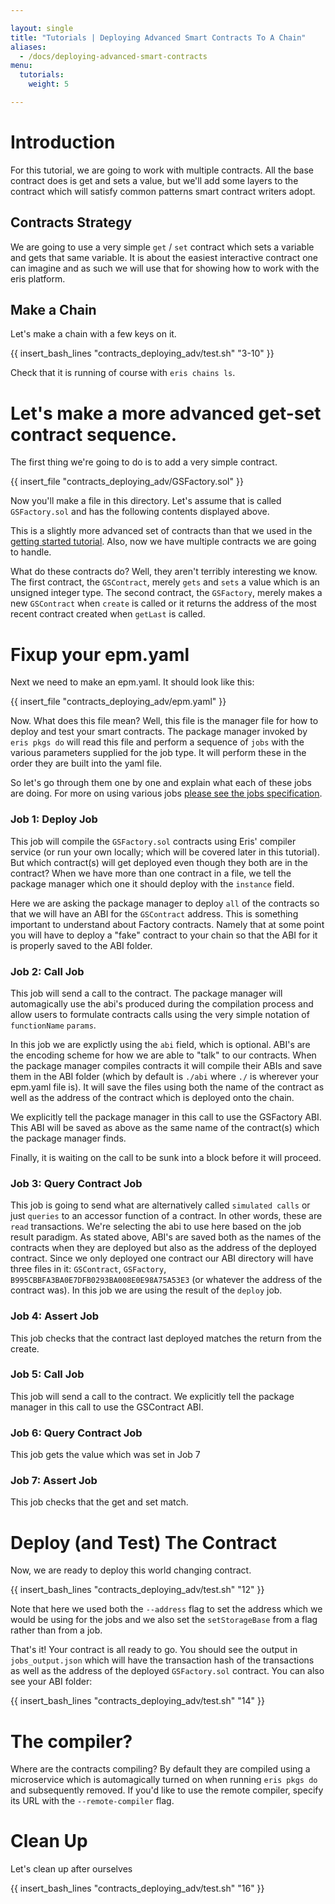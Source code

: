 ```yaml
---

layout: single
title: "Tutorials | Deploying Advanced Smart Contracts To A Chain"
aliases:
  - /docs/deploying-advanced-smart-contracts
menu:
  tutorials:
    weight: 5

---
```


# Introduction

For this tutorial, we are going to work with multiple contracts. All the base contract does is get and sets a value, but we'll add some layers to the contract which will satisfy common patterns smart contract writers adopt.

## Contracts Strategy

We are going to use a very simple `get` / `set` contract which sets a variable and gets that same variable. It is about the easiest interactive contract one can imagine and as such we will use that for showing how to work with the eris platform.

## Make a Chain

Let's make a chain with a few keys on it.

{{ insert_bash_lines "contracts_deploying_adv/test.sh" "3-10" }}

Check that it is running of course with `eris chains ls`.

# Let's make a more advanced get-set contract sequence.

The first thing we're going to do is to add a very simple contract.

{{ insert_file "contracts_deploying_adv/GSFactory.sol" }}

Now you'll make a file in this directory. Let's assume that is called `GSFactory.sol` and has the following contents displayed above.

This is a slightly more advanced set of contracts than that we used in the [getting started tutorial](/docs/getting-started). Also, now we have multiple contracts we are going to handle.

What do these contracts do? Well, they aren't terribly interesting we know. The first contract, the `GSContract`, merely `gets` and `sets` a value which is an unsigned integer type. The second contract, the `GSFactory`, merely makes a new `GSContract` when `create` is called or it returns the address of the most recent contract created when `getLast` is called.

# Fixup your epm.yaml

Next we need to make an epm.yaml. It should look like this:

{{ insert_file "contracts_deploying_adv/epm.yaml" }}

Now. What does this file mean? Well, this file is the manager file for how to deploy and test your smart contracts. The package manager invoked by `eris pkgs do` will read this file and perform a sequence of `jobs` with the various parameters supplied for the job type. It will perform these in the order they are built into the yaml file.

So let's go through them one by one and explain what each of these jobs are doing. For more on using various jobs [please see the jobs specification](/docs/specs/jobs_specification).

### Job 1: Deploy Job

This job will compile the `GSFactory.sol` contracts using Eris' compiler service (or run your own locally; which will be covered later in this tutorial). But which contract(s) will get deployed even though they both are in the contract? When we have more than one contract in a file, we tell the package manager which one it should deploy with the `instance` field.

Here we are asking the package manager to deploy `all` of the contracts so that we will have an ABI for the `GSContract` address. This is something important to understand about Factory contracts. Namely that at some point you will have to deploy a "fake" contract to your chain so that the ABI for it is properly saved to the ABI folder.

### Job 2: Call Job

This job will send a call to the contract. The package manager will automagically use the abi's produced during the compilation process and allow users to formulate contracts calls using the very simple notation of `functionName` `params`.

In this job we are explictly using the `abi` field, which is optional. ABI's are the encoding scheme for how we are able to "talk" to our contracts. When the package manager compiles contracts it will compile their ABIs and save them in the ABI folder (which by default is `./abi` where `./` is wherever your epm.yaml file is). It will save the files using both the name of the contract as well as the address of the contract which is deployed onto the chain.

We explicitly tell the package manager in this call to use the GSFactory ABI. This ABI will be saved as above as the same name of the contract(s) which the package manager finds.

Finally, it is waiting on the call to be sunk into a block before it will proceed.

### Job 3: Query Contract Job

This job is going to send what are alternatively called `simulated calls` or just `queries` to an accessor function of a contract. In other words, these are `read` transactions. We're selecting the abi to use here based on the job result paradigm. As stated above, ABI's are saved both as the names of the contracts when they are deployed but also as the address of the deployed contract. Since we only deployed one contract our ABI directory will have three files in it: `GSContract`, `GSFactory`, `B995CBBFA3BA0E7DFB0293BA008E0E98A75A53E3` (or whatever the address of the contract was). In this job we are using the result of the `deploy` job.

### Job 4: Assert Job

This job checks that the contract last deployed matches the return from the create.

### Job 5: Call Job

This job will send a call to the contract. We explicitly tell the package manager in this call to use the GSContract ABI.

### Job 6: Query Contract Job

This job gets the value which was set in Job 7

### Job 7: Assert Job

This job checks that the get and set match.

# Deploy (and Test) The Contract

Now, we are ready to deploy this world changing contract.

{{ insert_bash_lines "contracts_deploying_adv/test.sh" "12" }}

Note that here we used both the `--address` flag to set the address which we would be using for the jobs and we also set the `setStorageBase` from a flag rather than from a job.

That's it! Your contract is all ready to go. You should see the output in `jobs_output.json` which will have the transaction hash of the transactions as well as the address of the deployed `GSFactory.sol` contract. You can also see your ABI folder:

{{ insert_bash_lines "contracts_deploying_adv/test.sh" "14" }}

# The compiler?

Where are the contracts compiling? By default they are compiled using a microservice which is automagically turned on when running `eris pkgs do` and subsequently removed. If you'd like to use the remote compiler, specify its URL with the `--remote-compiler` flag.

# Clean Up

Let's clean up after ourselves

{{ insert_bash_lines "contracts_deploying_adv/test.sh" "16" }}
